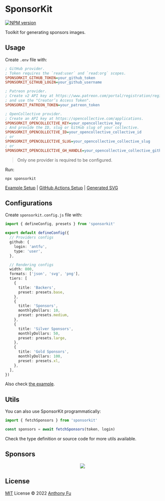 # SponsorKit

[![NPM version](https://img.shields.io/npm/v/sponsorkit?color=a1b858&label=)](https://www.npmjs.com/package/sponsorkit)

Toolkit for generating sponsors images.

## Usage

Create `.env` file with:

```ini
; GitHub provider.
; Token requires the `read:user` and `read:org` scopes.
SPONSORKIT_GITHUB_TOKEN=your_github_token
SPONSORKIT_GITHUB_LOGIN=your_github_username

; Patreon provider.
; Create v2 API key at https://www.patreon.com/portal/registration/register-clients
; and use the "Creator’s Access Token".
SPONSORKIT_PATREON_TOKEN=your_patreon_token

; OpenCollective provider.
; Create an API key at https://opencollective.com/applications.
SPONSORKIT_OPENCOLLECTIVE_KEY=your_opencollective_key
; And provide the ID, slug or GitHub slug of your collective.
SPONSORKIT_OPENCOLLECTIVE_ID=your_opencollective_collective_id
; or
SPONSORKIT_OPENCOLLECTIVE_SLUG=your_opencollective_collective_slug
; or
SPONSORKIT_OPENCOLLECTIVE_GH_HANDLE=your_opencollective_collective_github_handle
```

> Only one provider is required to be configured.

Run:

```base
npx sponsorkit
```

[Example Setup](./example/) | [GitHub Actions Setup](https://github.com/antfu/static/blob/master/.github/workflows/scheduler.yml) | [Generated SVG](https://cdn.jsdelivr.net/gh/antfu/static/sponsors.svg)

## Configurations

Create `sponsorkit.config.js` file with:

```ts
import { defineConfig, presets } from 'sponsorkit'

export default defineConfig({
  // Providers configs
  github: {
    login: 'antfu',
    type: 'user',
  },

  // Rendering configs
  width: 800,
  formats: ['json', 'svg', 'png'],
  tiers: [
    {
      title: 'Backers',
      preset: presets.base,
    },
    {
      title: 'Sponsors',
      monthlyDollars: 10,
      preset: presets.medium,
    },
    {
      title: 'Silver Sponsors',
      monthlyDollars: 50,
      preset: presets.large,
    },
    {
      title: 'Gold Sponsors',
      monthlyDollars: 100,
      preset: presets.xl,
    },
  ],
})
```

Also check [the example](./example/).

## Utils

You can also use SponsorKit programmatically:

```ts
import { fetchSponsors } from 'sponsorkit'

const sponsors = await fetchSponsors(token, login)
```

Check the type definition or source code for more utils available.

## Sponsors

<p align="center">
  <a href="https://cdn.jsdelivr.net/gh/antfu/static/sponsors.svg">
    <img src='https://cdn.jsdelivr.net/gh/antfu/static/sponsors.svg'/>
  </a>
</p>

## License

[MIT](./LICENSE) License © 2022 [Anthony Fu](https://github.com/antfu)
